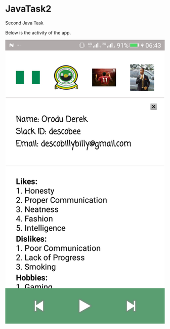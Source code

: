 # JavaTask2
Second Java Task

Below is the activity of the app.

![alt text](https://github.com/descobee/JavaTask2/blob/master/20200410-064400.png)
